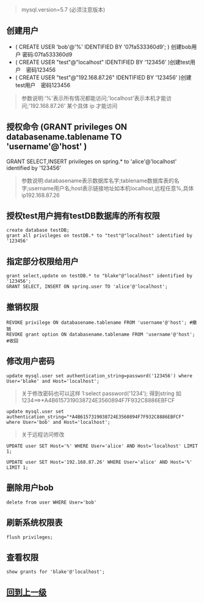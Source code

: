 > mysql.version=5.7 (必须注意版本)
## 创建用户
+ ( CREATE USER 'bob'@'%' IDENTIFIED BY '07fa533360d9'; ) 创建bob用户 密码:07fa533360d9
+ ( CREATE USER "test"@"localhost" IDENTIFIED BY '123456' )创建test用户　密码123456
+ ( CREATE USER "test"@"192.168.87.26" IDENTIFIED BY '123456' )创建test用户　密码123456
> 参数说明:'%'表示所有情况都能访问;'localhost'表示本机才能访问;'192.168.87.26' 某个具体 ip 才能访问

## 授权命令 (GRANT privileges ON databasename.tablename TO 'username'@'host' )
GRANT SELECT,INSERT privileges on spring.* to 'alice'@'localhost' identified by '123456'
> 参数说明:databasename表示数据库名字;tablename数据库表的名字;username用户名;host表示链接地址如本机localhost,远程任意%,具体ip192.168.87.26

## 授权test用户拥有testDB数据库的所有权限
```
create database testDB;
grant all privileges on testDB.* to "test"@"localhost" identified by '123456'
```

## 指定部分权限给用户
```
grant select,update on testDB.* to "blake"@"localhost" identified by '123456';
GRANT SELECT, INSERT ON spring.user TO 'alice'@'localhost'; 
```
## 撤销权限
```
REVOKE privilege ON databasename.tablename FROM 'username'@'host'; #撤销
REVOKE grant option ON databasename.tablename FROM 'username'@'host'; #收回
```

## 修改用户密码
```
update mysql.user set authentication_string=password('123456') where User='blake' and Host='localhost';
```
> 关于修改密码也可以这样
> 1:select password('1234'); 得到string 如1234==>*A4B6157319038724E3560894F7F932C8886EBFCF
```
update mysql.user set authentication_string="*A4B6157319038724E3560894F7F932C8886EBFCF" where User='bob' and Host='localhost';
```
> 关于远程访问修改
```
UPDATE user SET Host='%' WHERE User='alice' AND Host='localhost' LIMIT 1;

UPDATE user SET Host='192.168.87.26' WHERE User='alice' AND Host='%' LIMIT 1;

```

## 删除用户bob
```
delete from user WHERE User='bob'
```

## 刷新系统权限表
```
flush privileges; 
```

## 查看权限
```
show grants for 'blake'@'localhost';
```


## [回到上一级](./index.md)